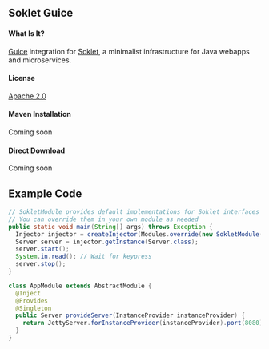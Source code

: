 ## Soklet Guice

#### What Is It?

[Guice](https://github.com/google/guice) integration for [Soklet](http://soklet.com), a minimalist infrastructure for Java webapps and microservices.

#### License

[Apache 2.0](https://www.apache.org/licenses/LICENSE-2.0)

#### Maven Installation

Coming soon
<!--
```xml
<dependency>
  <groupId>com.soklet</groupId>
  <artifactId>soklet</artifactId>
  <version>1.0.0</version>
</dependency>
```
-->
#### Direct Download

Coming soon
<!-- [https://www.soklet.com/releases/soklet-1.0.0.jar](https://www.soklet.com/releases/soklet-1.0.0.jar) -->

## Example Code

```java
// SokletModule provides default implementations for Soklet interfaces like ResponseHandler.
// You can override them in your own module as needed
public static void main(String[] args) throws Exception {
  Injector injector = createInjector(Modules.override(new SokletModule()).with(new AppModule()));
  Server server = injector.getInstance(Server.class);
  server.start();
  System.in.read(); // Wait for keypress
  server.stop();
}

class AppModule extends AbstractModule {
  @Inject
  @Provides
  @Singleton
  public Server provideServer(InstanceProvider instanceProvider) {
    return JettyServer.forInstanceProvider(instanceProvider).port(8080).build();
  }
}
```